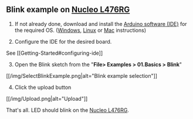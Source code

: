## Blink example on [Nucleo L476RG](http://www.st.com/en/evaluation-tools/nucleo-l476rg.html)
1. If not already done, download and install the [Arduino software (IDE)](https://www.arduino.cc/en/Main/Software) for the required OS.
([Windows](https://www.arduino.cc/en/Guide/Windows), [Linux](https://www.arduino.cc/en/Guide/linux) or [Mac](https://www.arduino.cc/en/Guide/MacOSX) instructions)

2. Configure the IDE for the desired board. 

  See [[Getting-Started#configuring-ide]]

3. Open the Blink sketch from the "**File> Examples > 01.Basics > Blink**"

  [[/img/SelectBlinkExample.png|alt="Blink example selection"]]

4. Click the upload button
  
  [[/img/Upload.png|alt="Upload"]]

That's all. LED should blink on the [Nucleo L476RG](http://www.st.com/en/evaluation-tools/nucleo-l476rg.html).